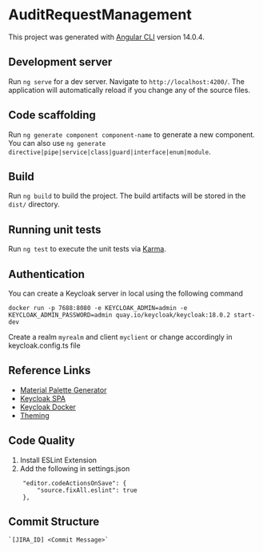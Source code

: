 # AuditRequestManagement

This project was generated with [Angular CLI](https://github.com/angular/angular-cli) version 14.0.4.

## Development server

Run `ng serve` for a dev server. Navigate to `http://localhost:4200/`. The application will automatically reload if you change any of the source files.

## Code scaffolding

Run `ng generate component component-name` to generate a new component. You can also use `ng generate directive|pipe|service|class|guard|interface|enum|module`.

## Build

Run `ng build` to build the project. The build artifacts will be stored in the `dist/` directory.

## Running unit tests

Run `ng test` to execute the unit tests via [Karma](https://karma-runner.github.io).

## Authentication

You can create a Keycloak server in local using the following command 

`docker run -p 7688:8080 -e KEYCLOAK_ADMIN=admin -e KEYCLOAK_ADMIN_PASSWORD=admin quay.io/keycloak/keycloak:18.0.2 start-dev`

Create a realm `myrealm` and client `myclient` or change accordingly in keycloak.config.ts file

## Reference Links 

- [Material Palette Generator](http://mcg.mbitson.com/#!?mcgpalette0=%233f51b5)
- [Keycloak SPA](https://javascript.plainenglish.io/secure-an-angular-single-page-application-with-keycloak-cdbe5026881e)
- [Keycloak Docker](https://www.keycloak.org/getting-started/getting-started-docker)
- [Theming](https://material.angular.io/guide/theming-your-components)

## Code Quality 
1. Install ESLint Extension
2. Add the following in settings.json
```
    "editor.codeActionsOnSave": {
        "source.fixAll.eslint": true 
    },
```

## Commit Structure 

    `[JIRA_ID] <Commit Message>`